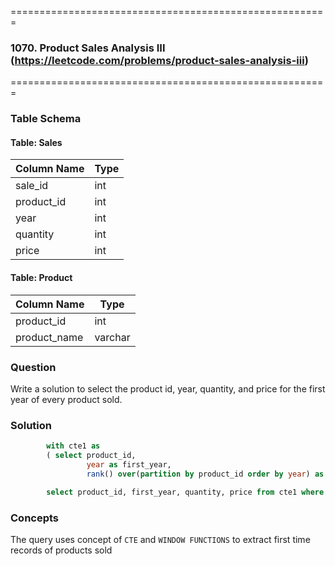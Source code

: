 =======================================================
### 1070. Product Sales Analysis III (https://leetcode.com/problems/product-sales-analysis-iii)
=======================================================

### Table Schema

#### Table: Sales

| Column Name | Type  |
|-------------|-------|
| sale_id     | int   |
| product_id  | int   |
| year        | int   |
| quantity    | int   |
| price       | int   |

#### Table: Product

| Column Name  | Type    |
|--------------|---------|
| product_id   | int     |
| product_name | varchar |

### Question

Write a solution to select the product id, year, quantity, and price for the first year of every product sold.

### Solution

```sql
        with cte1 as 
        ( select product_id, 
                 year as first_year, 
                 rank() over(partition by product_id order by year) as ranking, quantity, price from Sales )

        select product_id, first_year, quantity, price from cte1 where ranking = 1

```

### Concepts

The query uses concept of `CTE` and `WINDOW FUNCTIONS` to extract first time records of products sold

